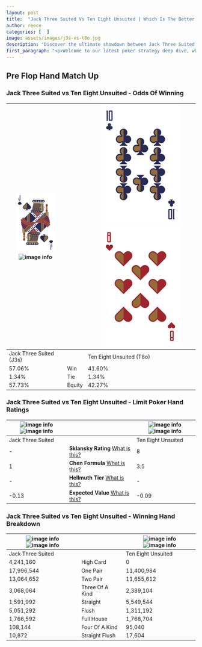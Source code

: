 ```yaml
---
layout: post
title:  "Jack Three Suited Vs Ten Eight Unsuited | Which Is The Better Hand In Poker? A Complete Guide"
author: reece
categories: [  ]
image: assets/images/j3s-vs-t8o.jpg
description: "Discover the ultimate showdown between Jack Three Suited and Ten Eight Unsuited in poker! Uncover the odds, strategies, and scenarios where one hand triumphs over the other. Get ready to up your poker game with this thrilling analysis."
first_paragraph: "<p>Welcome to our latest poker strategy deep dive, where we're pitting two distinct hands against each other in a high-stakes showdown: Jack Three Suited vs Ten Eight Unsuited.</p><p>In the dynamic world of poker, every decision counts, and knowing which hand holds the upper hand is key to your success at the table.</p><p>In this article, we'll dissect these two hands, explore the scenarios where one dominates the other, and equip you with the knowledge to make strategic choices that can tip the odds in your favor.</p><p>Get ready to unravel the intriguing dynamics of these poker hands and elevate your game to new heights.</p>"
---
```




[comment]: # (sp0)

## Pre Flop Hand Match Up

<div class="table hand-ratings" markdown="1"> 



### Jack Three Suited vs Ten Eight Unsuited - Odds Of Winning


    
| ![image info](assets/images/hand1/J.png) ![image info](assets/images/hand1/3s.png) |  | ![image info](assets/images/hand2/T.png) ![image info](assets/images/hand2/8o.png) |
| -------- | -------- | -------- |
| Jack Three Suited (J3s) |  | Ten Eight Unsuited (T8o) |
| 57.06% | Win | 41.60% |
| 1.34% | Tie | 1.34% |
| 57.73% | Equity | 42.27% |




[comment]: # (sp1)



### Jack Three Suited vs Ten Eight Unsuited - Limit Poker Hand Ratings


    
| ![image info](https://www.riverpairs.com/assets/images/hand1/J.png) ![image info](https://www.riverpairs.com/assets/images/hand1/3s.png) |  | ![image info](https://www.riverpairs.com/assets/images/hand2/T.png) ![image info](https://www.riverpairs.com/assets/images/hand2/8o.png) |
| -------- | -------- | -------- |
| Jack Three Suited |  | Ten Eight Unsuited |
| - | **Sklansky Rating** [What is this?](/sklansky-rating-explained) | 8 |
| 1 | **Chen Formula** [What is this?](/chen-formula-explained) | 3.5 |
| - | **Hellmuth Tier** [What is this?](/Hellmuth-tier-explained) | - |
| -0.13 | **Expected Value** [What is this?](/expected-value-explained) | -0.09 |




[comment]: # (sp2)



### Jack Three Suited vs Ten Eight Unsuited - Winning Hand Breakdown


    
| ![image info](https://www.riverpairs.com/assets/images/hand1/J.png) ![image info](https://www.riverpairs.com/assets/images/hand1/3s.png) |  | ![image info](https://www.riverpairs.com/assets/images/hand2/T.png) ![image info](https://www.riverpairs.com/assets/images/hand2/8o.png) |
| -------- | -------- | -------- |
| Jack Three Suited |  | Ten Eight Unsuited |
| 4,241,160 | High Card | 0 |
| 17,996,544 | One Pair | 11,400,984 |
| 13,064,652 | Two Pair | 11,655,612 |
| 3,068,064 | Three Of A Kind | 2,389,104 |
| 1,591,992 | Straight | 5,549,544 |
| 5,051,292 | Flush | 1,311,192 |
| 1,766,592 | Full House | 1,768,704 |
| 108,144 | Four Of A Kind | 95,040 |
| 10,872 | Straight Flush | 17,604 |




[comment]: # (sp3)



</div>

[comment]: # (sp4)



[comment]: # (sp5)

